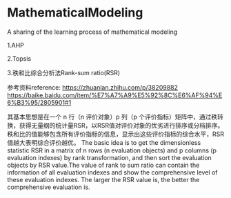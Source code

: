 # MathematicalModeling
A sharing of the learning process of mathematical modeling

1.AHP


2.Topsis


3.秩和比综合分析法Rank-sum ratio(RSR)

参考资料reference:
https://zhuanlan.zhihu.com/p/38209882
https://baike.baidu.com/item/%E7%A7%A9%E5%92%8C%E6%AF%94%E6%B3%95/2805901#1

其基本思想是在一个 n 行（n 评价对象）p 列（p 个评价指标）矩阵中，通过秩转换，获得无量纲的统计量RSR，以RSR值对评价对象的优劣进行排序或分档排序。秩和比的值能够包含所有评价指标的信息，显示出这些评价指标的综合水平，RSR值越大表明综合评价越优。
The basic idea is to get the dimensionless statistic RSR in a matrix of n rows (n evaluation objects) and p columns (p evaluation indexes) by rank transformation, and then sort the evaluation objects by RSR value.The value of rank to sum ratio can contain the information of all evaluation indexes and show the comprehensive level of these evaluation indexes. The larger the RSR value is, the better the comprehensive evaluation is.
